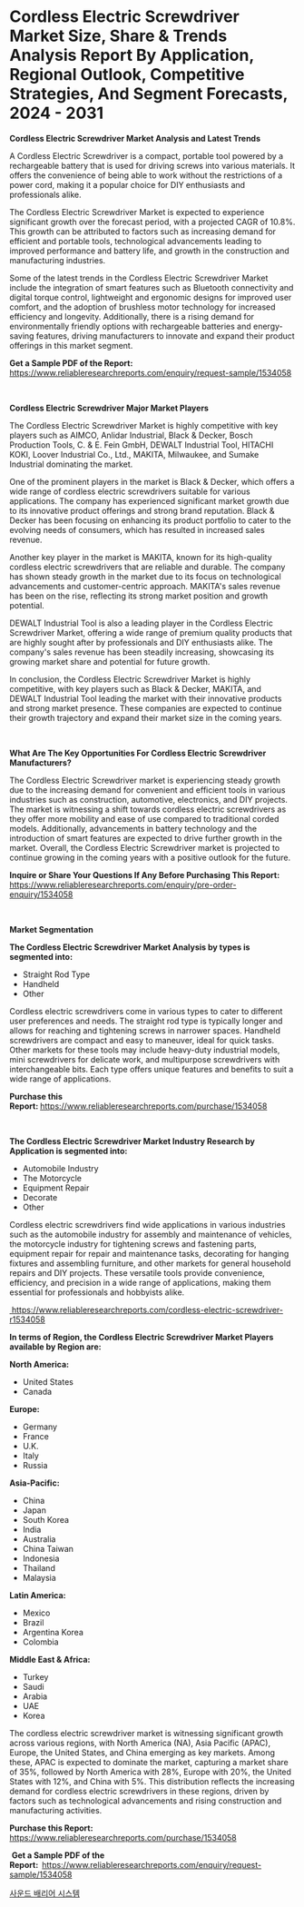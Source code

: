 <p><h1>Cordless Electric Screwdriver Market Size, Share & Trends Analysis Report By Application, Regional Outlook, Competitive Strategies, And Segment Forecasts, 2024 - 2031</h1></p><p><strong>Cordless Electric Screwdriver Market Analysis and Latest Trends</strong></p>
<p><p>A Cordless Electric Screwdriver is a compact, portable tool powered by a rechargeable battery that is used for driving screws into various materials. It offers the convenience of being able to work without the restrictions of a power cord, making it a popular choice for DIY enthusiasts and professionals alike.</p><p>The Cordless Electric Screwdriver Market is expected to experience significant growth over the forecast period, with a projected CAGR of 10.8%. This growth can be attributed to factors such as increasing demand for efficient and portable tools, technological advancements leading to improved performance and battery life, and growth in the construction and manufacturing industries.</p><p>Some of the latest trends in the Cordless Electric Screwdriver Market include the integration of smart features such as Bluetooth connectivity and digital torque control, lightweight and ergonomic designs for improved user comfort, and the adoption of brushless motor technology for increased efficiency and longevity. Additionally, there is a rising demand for environmentally friendly options with rechargeable batteries and energy-saving features, driving manufacturers to innovate and expand their product offerings in this market segment.</p></p>
<p><strong>Get a Sample PDF of the Report:&nbsp;</strong> <a href="https://www.reliableresearchreports.com/enquiry/request-sample/1534058">https://www.reliableresearchreports.com/enquiry/request-sample/1534058</a></p>
<p>&nbsp;</p>
<p><strong>Cordless Electric Screwdriver Major Market Players</strong></p>
<p><p>The Cordless Electric Screwdriver Market is highly competitive with key players such as AIMCO, Anlidar Industrial, Black & Decker, Bosch Production Tools, C. & E. Fein GmbH, DEWALT Industrial Tool, HITACHI KOKI, Loover Industrial Co., Ltd., MAKITA, Milwaukee, and Sumake Industrial dominating the market.</p><p>One of the prominent players in the market is Black & Decker, which offers a wide range of cordless electric screwdrivers suitable for various applications. The company has experienced significant market growth due to its innovative product offerings and strong brand reputation. Black & Decker has been focusing on enhancing its product portfolio to cater to the evolving needs of consumers, which has resulted in increased sales revenue.</p><p>Another key player in the market is MAKITA, known for its high-quality cordless electric screwdrivers that are reliable and durable. The company has shown steady growth in the market due to its focus on technological advancements and customer-centric approach. MAKITA's sales revenue has been on the rise, reflecting its strong market position and growth potential.</p><p>DEWALT Industrial Tool is also a leading player in the Cordless Electric Screwdriver Market, offering a wide range of premium quality products that are highly sought after by professionals and DIY enthusiasts alike. The company's sales revenue has been steadily increasing, showcasing its growing market share and potential for future growth.</p><p>In conclusion, the Cordless Electric Screwdriver Market is highly competitive, with key players such as Black & Decker, MAKITA, and DEWALT Industrial Tool leading the market with their innovative products and strong market presence. These companies are expected to continue their growth trajectory and expand their market size in the coming years.</p></p>
<p>&nbsp;</p>
<p><strong>What Are The Key Opportunities For Cordless Electric Screwdriver Manufacturers?</strong></p>
<p><p>The Cordless Electric Screwdriver market is experiencing steady growth due to the increasing demand for convenient and efficient tools in various industries such as construction, automotive, electronics, and DIY projects. The market is witnessing a shift towards cordless electric screwdrivers as they offer more mobility and ease of use compared to traditional corded models. Additionally, advancements in battery technology and the introduction of smart features are expected to drive further growth in the market. Overall, the Cordless Electric Screwdriver market is projected to continue growing in the coming years with a positive outlook for the future.</p></p>
<p><strong>Inquire or Share Your Questions If Any Before Purchasing This Report:</strong> <a href="https://www.reliableresearchreports.com/enquiry/pre-order-enquiry/1534058">https://www.reliableresearchreports.com/enquiry/pre-order-enquiry/1534058</a></p>
<p>&nbsp;</p>
<p><strong>Market Segmentation</strong></p>
<p><strong>The Cordless Electric Screwdriver Market Analysis by types is segmented into:</strong></p>
<p><ul><li>Straight Rod Type</li><li>Handheld</li><li>Other</li></ul></p>
<p><p>Cordless electric screwdrivers come in various types to cater to different user preferences and needs. The straight rod type is typically longer and allows for reaching and tightening screws in narrower spaces. Handheld screwdrivers are compact and easy to maneuver, ideal for quick tasks. Other markets for these tools may include heavy-duty industrial models, mini screwdrivers for delicate work, and multipurpose screwdrivers with interchangeable bits. Each type offers unique features and benefits to suit a wide range of applications.</p></p>
<p><strong>Purchase this Report:&nbsp;</strong><a href="https://www.reliableresearchreports.com/purchase/1534058">https://www.reliableresearchreports.com/purchase/1534058</a></p>
<p>&nbsp;</p>
<p><strong>The Cordless Electric Screwdriver Market Industry Research by Application is segmented into:</strong></p>
<p><ul><li>Automobile Industry</li><li>The Motorcycle</li><li>Equipment Repair</li><li>Decorate</li><li>Other</li></ul></p>
<p><p>Cordless electric screwdrivers find wide applications in various industries such as the automobile industry for assembly and maintenance of vehicles, the motorcycle industry for tightening screws and fastening parts, equipment repair for repair and maintenance tasks, decorating for hanging fixtures and assembling furniture, and other markets for general household repairs and DIY projects. These versatile tools provide convenience, efficiency, and precision in a wide range of applications, making them essential for professionals and hobbyists alike.</p></p>
<p><a href="https://www.reliableresearchreports.com/cordless-electric-screwdriver-r1534058">&nbsp;https://www.reliableresearchreports.com/cordless-electric-screwdriver-r1534058</a></p>
<p><strong>In terms of Region, the Cordless Electric Screwdriver Market Players available by Region are:</strong></p>
<p>
    <p> <strong> North America: </strong>
        <ul>
            <li>United States</li>
            <li>Canada</li>
        </ul>
        </p> 
    <p> <strong> Europe: </strong>
        <ul>
            <li>Germany</li>
            <li>France</li>
            <li>U.K.</li>
            <li>Italy</li>
            <li>Russia</li>
        </ul>
        </p> 
    <p> <strong> Asia-Pacific: </strong>
        <ul>
            <li>China</li>
            <li>Japan</li>
            <li>South Korea</li>
            <li>India</li>
            <li>Australia</li>
            <li>China Taiwan</li>
            <li>Indonesia</li>
            <li>Thailand</li>
            <li>Malaysia</li>
        </ul>
        </p> 
    <p> <strong> Latin America: </strong>
        <ul>
            <li>Mexico</li>
            <li>Brazil</li>
            <li>Argentina Korea</li>
            <li>Colombia</li>
        </ul>
        </p> 
    <p> <strong> Middle East & Africa: </strong>
        <ul>
            <li>Turkey</li>
            <li>Saudi</li>
            <li>Arabia</li>
            <li>UAE</li>
            <li>Korea</li>
        </ul>
    </p>
    </p>
<p><p>The cordless electric screwdriver market is witnessing significant growth across various regions, with North America (NA), Asia Pacific (APAC), Europe, the United States, and China emerging as key markets. Among these, APAC is expected to dominate the market, capturing a market share of 35%, followed by North America with 28%, Europe with 20%, the United States with 12%, and China with 5%. This distribution reflects the increasing demand for cordless electric screwdrivers in these regions, driven by factors such as technological advancements and rising construction and manufacturing activities.</p></p>
<p><strong>Purchase this Report: </strong><a href="https://www.reliableresearchreports.com/purchase/1534058">https://www.reliableresearchreports.com/purchase/1534058</a></p>
<p>&nbsp;<strong>Get a Sample PDF of the Report:&nbsp;&nbsp;</strong><a href="https://www.reliableresearchreports.com/enquiry/request-sample/1534058">https://www.reliableresearchreports.com/enquiry/request-sample/1534058</a></p>
<p><strong></strong></p>
<p><p><a href="https://github.com/oajzkywllm460/Market-Research-Report-List-1/blob/main/551571526264.md">사운드 배리어 시스템</a></p></p>